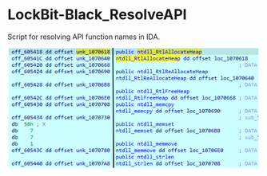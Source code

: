 # LockBit-Black_ResolveAPI
Script for resolving API function names in IDA.
<p align="center">
<img width=500, src="https://github.com/d0x65viant/Images/blob/main/ResolveAPI_LockBit_Black.png">
</p>
